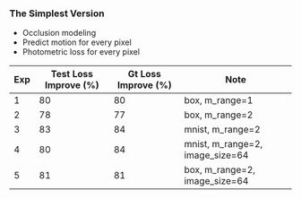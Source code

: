 ### The Simplest Version

- Occlusion modeling
- Predict motion for every pixel
- Photometric loss for every pixel


| Exp | Test Loss Improve (%) | Gt Loss Improve (%) | Note |
| ------------- | ----------- | ----------- | ----------- | 
| 1 | 80 | 80 | box, m_range=1 |
| 2 | 78 | 77 | box, m_range=2 |
| 3 | 83 | 84 | mnist, m_range=2 |
| 4 | 80 | 84 | mnist, m_range=2, image_size=64 |
| 5 | 81 | 81 | box, m_range=2, image_size=64 | 

